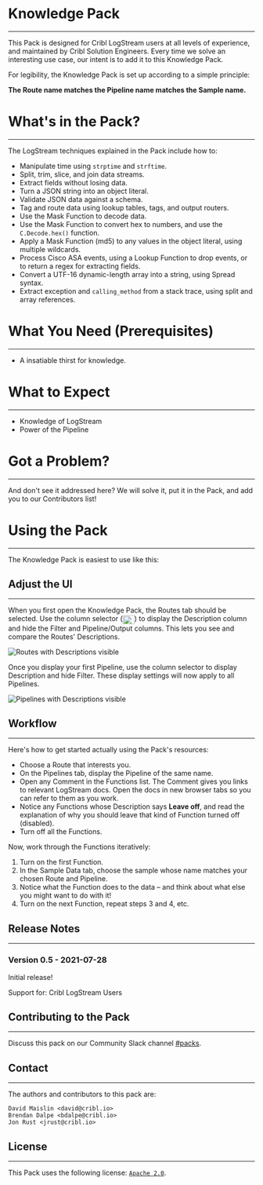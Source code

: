 # Knowledge Pack
----
This Pack is designed for Cribl LogStream users at all levels of experience, and maintained by Cribl Solution Engineers. Every time we solve an interesting use case, our intent is to add it to this Knowledge Pack.
 
For legibility, the Knowledge Pack is set up according to a simple principle: 

**The Route name matches the Pipeline name matches the Sample name.**


# What's in the Pack? 
---

The LogStream techniques explained in the Pack include how to:

* Manipulate time using `strptime` and `strftime`.
* Split, trim, slice, and join data streams.
* Extract fields without losing data.
* Turn a JSON string into an object literal.
* Validate JSON data against a schema.
* Tag and route data using lookup tables, tags, and output routers.
* Use the Mask Function to decode data.
* Use the Mask Function to convert hex to numbers, and use the `C.Decode.hex()` function.
* Apply a Mask Function (md5) to any values in the object literal, using multiple wildcards.
* Process Cisco ASA events, using a Lookup Function to drop events, or to return a regex for extracting fields.
* Convert a UTF-16 dynamic-length array into a string, using Spread syntax.
* Extract exception and `calling_method` from a stack trace, using split and array references.

# What You Need (Prerequisites)
---
* A insatiable thirst for knowledge.

# What to Expect
---
* Knowledge of LogStream
* Power of the Pipeline

# Got a Problem?
---
And don't see it addressed here? We will solve it, put it in the Pack, and add you to our Contributors list!


# Using the Pack
---
The Knowledge Pack is easiest to use like this:

## Adjust the UI
---
When you first open the Knowledge Pack, the Routes tab should be selected. Use the column selector (<img valign="middle" width="24" height="18" src="https://github.com/criblpacks/cribl-knowledge-pack/blob/main/blob/kp-selector.png?raw=true">) to display the Description column and hide the Filter and Pipeline/Output columns. This lets you see and compare the Routes' Descriptions.

![Routes with Descriptions visible](https://github.com/criblpacks/cribl-knowledge-pack/blob/main/blob/kp-routes-selector.png?raw=true)

Once you display your first Pipeline, use the column selector to display Description and hide Filter. These display settings will now apply to all Pipelines.

![Pipelines with Descriptions visible](https://github.com/criblpacks/cribl-knowledge-pack/blob/main/blob/kp-pipeline-selector.png?raw=true)

## Workflow
---

Here's how to get started actually using the Pack's resources:

* Choose a Route that interests you.
* On the Pipelines tab, display the Pipeline of the same name.
* Open any Comment in the Functions list. The Comment gives you links to relevant LogStream docs. Open the docs in new browser tabs so you can refer to them as you work.
* Notice any Functions whose Description says **Leave off**, and read the explanation of why you should leave that kind of Function turned off (disabled).
* Turn off all the Functions.

Now, work through the Functions iteratively:

1. Turn on the first Function.
2. In the Sample Data tab, choose the sample whose name matches your chosen Route and Pipeline.
3. Notice what the Function does to the data – and think about what else you might want to do with it!
4. Turn on the next Function, repeat steps 3 and 4, etc.

## Release Notes
---
### Version 0.5 - 2021-07-28
Initial release!

Support for: Cribl LogStream Users

## Contributing to the Pack
---
Discuss this pack on our Community Slack channel [#packs](https://cribl-community.slack.com/archives/C021UP7ETM3).

## Contact
---
The authors and contributors to this pack are:
```
David Maislin <david@cribl.io>
Brendan Dalpe <bdalpe@cribl.io>
Jon Rust <jrust@cribl.io>
```


## License
---
This Pack uses the following license: [`Apache 2.0`](https://github.com/criblio/appscope/blob/master/LICENSE).
